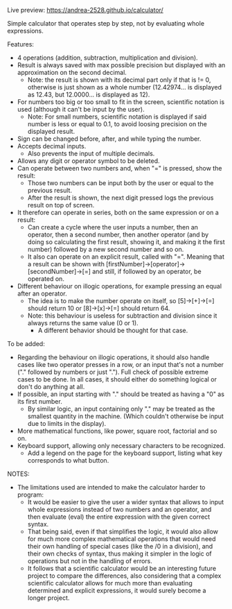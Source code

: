 Live preview: https://andrea-2528.github.io/calculator/

Simple calculator that operates step by step, not by evaluating whole expressions.

Features:

- 4 operations (addition, subtraction, multiplication and division).
- Result is always saved with max possible precision but displayed with an approximation on the second decimal.
    - Note: the result is shown with its decimal part only if that is != 0, 
        otherwise is just shown as a whole number (12.42974... is displayed as 12.43, but 12.0000... is displayed as 12).
- For numbers too big or too small to fit in the screen, scientific notation is used (although it can't be input by the user).
    - Note: For small numbers, scientific notation is displayed if said number is less or equal to 0.1, to avoid loosing precision on the displayed result.
- Sign can be changed before, after, and while typing the number.
- Accepts decimal inputs.
    - Also prevents the input of multiple decimals.
- Allows any digit or operator symbol to be deleted.
- Can operate between two numbers and, when "=" is pressed, show the result:
    - Those two numbers can be input both by the user or equal to the previous result.
    - After the result is shown, the next digit pressed logs the previous result on top of screen.
- It therefore can operate in series, both on the same expression or on a result:
    - Can create a cycle where the user inputs a number, then an operator, then a second number,
    then another operator (and by doing so calculating the first result, showing it, and making it the first number) followed by
    a new second number and so on.
    - It also can operate on an explicit result, called with "=". 
    Meaning that a result can be shown with [firstNumber]->[operator]->[secondNumber]->[=]
    and still, if followed by an operator, be operated on.
- Different behaviour on illogic operations, for example pressing an equal after an operator.
    - The idea is to make the number operate on itself, so [5]->[+]->[=] should return 10 or [8]->[x]->[=] should return 64.
    - Note: this behaviour is useless for subtraction and division since it always returns the same value (0 or 1).
        - A different behavior should be thought for that case.


To be added:


- Regarding the behaviour on illogic operations, it should also handle cases like two operator presses in a row, 
    or an input that's not a number ("." followed by numbers or just ".").
    Full check of possible extreme cases to be done.
    In all cases, it should either do something logical or don't do anything at all.
- If possible, an input starting with "." should be treated as having a "0" as its first number.
    - By similar logic, an input containing only "." may be treated as the smallest quantity in the machine. (Which couldn't otherwise be input due to limits in the display).
- More mathematical functions, like power, square root, factorial and so on.
- Keyboard support, allowing only necessary characters to be recognized.
    - Add a legend on the page for the keyboard support, listing what key corresponds to what button.

NOTES:

- The limitations used are intended to make the calculator harder to program:
    - It would be easier to give the user a wider syntax that allows to input whole expressions instead of two numbers and an operator, and then evaluate (eval) the entire 
    expression with the given correct syntax.
    - That being said, even if that simplifies the logic, it would also allow for much more complex mathematical operations that would need their own handling of special cases (like the /0 in a division),
    and their own checks of syntax, thus making it simpler in the logic of operations but not in the handling of errors.
    - It follows that a scientific calculator would be an interesting future project to compare the differences, also considering that a complex scientific calculator allows for much more than evaluating 
    determined and explicit expressions, it would surely become a longer project.

